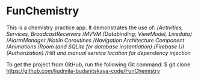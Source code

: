# FunChemistry
This is a chemistry practice app.
It demonstrates the use of:
/*Activities, Services, BroadcastReceivers*
/*MVVM (Databinding, ViewModel, Livedata)*
/*AlarmManager*
/*Kotlin Coroutines*
/*Navigation Architecture Component*
/*Animations*
/*Room (and SQLite for database instantiation)*
/*Firebase UI (Authorization)*
/*Hilt and manual service location for dependency injection*





To get the project from GitHub, run the following Git command:
$ git clone https://github.com/liudmila-budanitskaya-code/FunChemistry
